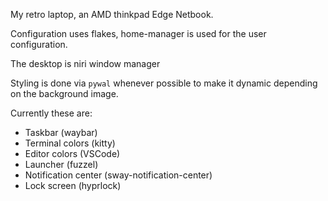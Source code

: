 My retro laptop, an AMD thinkpad Edge Netbook.

Configuration uses flakes, home-manager is used for the user configuration.

The desktop is niri window manager

Styling is done via `pywal` whenever possible to make it dynamic depending on the background image.

Currently these are:

- Taskbar (waybar)
- Terminal colors (kitty)
- Editor colors (VSCode)
- Launcher (fuzzel)
- Notification center (sway-notification-center)
- Lock screen (hyprlock)
